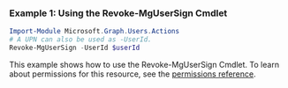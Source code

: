 ### Example 1: Using the Revoke-MgUserSign Cmdlet
```powershell
Import-Module Microsoft.Graph.Users.Actions
# A UPN can also be used as -UserId.
Revoke-MgUserSign -UserId $userId
```
This example shows how to use the Revoke-MgUserSign Cmdlet.
To learn about permissions for this resource, see the [permissions reference](/graph/permissions-reference).
